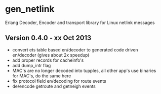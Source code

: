 gen_netlink
===========

Erlang Decoder, Encoder and transport library for Linux netlink messages

Version 0.4.0 - xx Oct 2013
---------------------------

* convert ets table based en/decoder to generated code driven en/decoder
  (gives about 2x speedup)
* add proper records for cacheinfo's
* add dump_intr flag
* MAC's are no longer decoded into tupples, all other app's use binaries
  for MAC's, do the same here
* fix protocol field en/decoding for route events
* de/encode getroute and getneigh events
